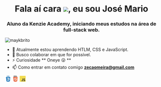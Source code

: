 <h1 align = "center"> Fala aí cara <img src = "https://raw.githubusercontent.com/kaueMarques/kaueMarques/master/hi.gif" width = "30px">, eu sou José Mario </ h1 >
<h3 align = "center"> Aluno da Kenzie Academy, iniciando meus estudos na área de full-stack web. </h3>
<p align = "left"> <img src = "https://komarev.com/ghpvc/?username=maykbrito" alt = "maykbrito" /> </p>

- 🌱 Atualmente estou aprendendo HTLM, CSS e JavaScript.
- 👯 Busco colaborar em que for possível.
- ⚡ Curiosidade ** Oneye 😜 **
- 📫 Como entrar em contato comigo **zecaomeira@gmail.com**

<img src = "https://raw.githubusercontent.com/devicons/devicon/master/icons/css3/css3-plain-wordmark.svg" alt = "css3" width = "20" height = "20" />
<img src = "https://raw.githubusercontent.com/devicons/devicon/master/icons/html5/html5-original-wordmark.svg" alt = "html5" width = "20" height = "20" />
<img src = "https://raw.githubusercontent.com/devicons/devicon/master/icons/javascript/javascript-original.svg" alt = "javascript" width = "20" height = "20" />

